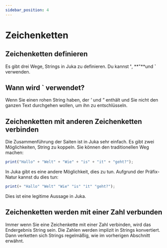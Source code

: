 ```yaml
---
sidebar_position: 4
---
```


# Zeichenketten

## Zeichenketten definieren
Es gibt drei Wege, Strings in Juka zu definieren. Du kannst **'**, **"**und **`** verwenden.

## Wann wird **`** verwendet?
Wenn Sie einen rohen String haben, der *'* und *"* enthält und Sie nicht den ganzen Text durchgehen wollen, um ihn zu entschlüsseln.

## Zeichenketten mit anderen Zeichenketten verbinden
Die Zusammenführung der Saiten ist in Juka sehr einfach. Es gibt zwei Möglichkeiten, String zu koppeln. Sie können den traditionellen Weg machen:


```jsx
print("Hallo" + "Welt" + "Wie" + "is" + "it" + "geht?");
```

In Juka gibt es eine andere Möglichkeit, dies zu tun. Aufgrund der Präfix-Natur kannst du dies tun:
```jsx
print(+ "Hallo" "Welt" "Wie" "is" "it" "geht?");
```

Dies ist eine legitime Aussage in Juka.

## Zeichenketten werden mit einer Zahl verbunden

Immer wenn Sie eine Zeichenkette mit einer Zahl verbinden, wird das Endergebnis String sein. Die Zahlen werden implizit in Strings konvertiert. Dann verketten sich Strings regelmäßig, wie im vorherigen Abschnitt erwähnt.
